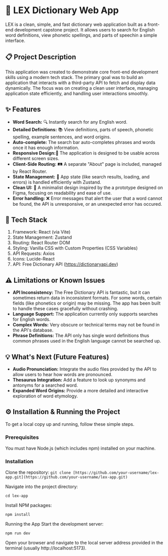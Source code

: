 # 📖 LEX Dictionary Web App

LEX is a clean, simple, and fast dictionary web application built as a front-end development capstone project. It allows users to search for English word definitions, view phonetic spellings, and  parts of speechin a simple interface.


## 📋 Project Description
This application was created to demonstrate core front-end development skills using a modern tech stack. The primary goal was to build an application that interacts with a third-party API to fetch and display data dynamically. The focus was on creating a clean user interface, managing application state efficiently, and handling user interactions smoothly.


## ✨ Features
- **Word Search:** 🔍 Instantly search for any English word.
- **Detailed Definitions:** 📚 View definitions, parts of speech, phonetic spelling, example sentences, and word origins.
- **Auto-complete:** The search bar auto-completes phrases and words once it has enough information.
- **Responsive Design:**📱 The application is designed to be usable across different screen sizes.
- **Client-Side Routing:** 🛤️ A separate "About" page is included, managed by React Router.
- **State Management:** 🧠 App state (like search results, loading, and errors) is handled efficiently with Zustand.
- **Clean UI:** 🎨 A minimalist design inspired by the a prototype designed on Figma, focusing on readability and ease of use.
- **Error handling:** ❌ Error messages that alert the user that a word cannot be found, the API is unresponsive, or an unexpected error has occured. 


## 🚀 Tech Stack
1. Framework: React (via Vite)
2. State Management: Zustand
3. Routing: React Router DOM
4. Styling: Vanilla CSS with Custom Properties (CSS Variables)
5. API Requests: Axios
6. Icons: Lucide-React
7. API: Free Dictionary API (https://dictionaryapi.dev)


## ⚠️ Limitations or Known Issues
* **API Inconsistency:** The Free Dictionary API is fantastic, but it can sometimes return data in inconsistent formats. For some words, certain fields (like phonetics or origin) may be missing. The app has been built to handle these cases gracefully without crashing.
* **Language Support:** The application currently only supports searches for English words.
* **Complex Words:** Very obscure or technical terms may not be found in the API's database.
* **Phrase Definitions:** The API only has single word definitions thus common phrases used in the English language cannot be searched up.


## 💡 What's Next (Future Features)
* **Audio Pronunciation:** Integrate the audio files provided by the API to allow users to hear how words are pronounced.
* **Thesaurus Integration:** Add a feature to look up synonyms and antonyms for a searched word.
* **Expanded Word Origins:** Provide a more detailed and interactive exploration of word etymology.


## ⚙️ Installation & Running the Project
To get a local copy up and running, follow these simple steps.


### Prerequisites
You must have Node.js (which includes npm) installed on your machine.


### Installation
Clone the repository:
`git clone [https://github.com/your-username/lex-app.git](https://github.com/your-username/lex-app.git)`


Navigate into the project directory:
```
cd lex-app
```

Install NPM packages:
```
npm install
```

Running the App
Start the development server:
```
npm run dev
```

Open your browser and navigate to the local server address provided in the terminal (usually http://localhost:5173).


